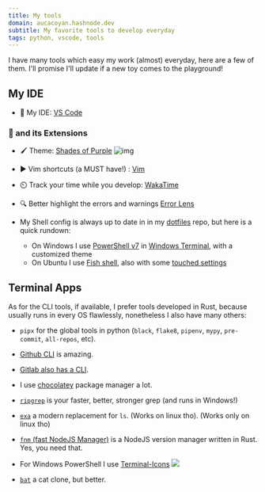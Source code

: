```yaml
---
title: My tools
domain: aucacoyan.hashnode.dev
subtitle: My favorite tools to develop everyday
tags: python, vscode, tools
---
```


I have many tools which easy my work (almost) everyday, here are a few of them.
I'll promise I'll update if a new toy comes to the playground!

## My IDE

- 🧰 My IDE: [VS Code](https://code.visualstudio.com/)

### 📓 and its Extensions

- 🖌️ Theme: [Shades of Purple](https://marketplace.visualstudio.com/items?itemName=ahmadawais.shades-of-purple)
  ![img](https://cdn.hashnode.com/res/hashnode/image/upload/v1657642760203/rGiW18dDd.png?auto=compress)
- ▶️ Vim shortcuts (a MUST have!) : [Vim](https://marketplace.visualstudio.com/publishers/vscodevim)
- ⏲️ Track your time while you develop: [WakaTime](https://marketplace.visualstudio.com/items?itemName=WakaTime.vscode-wakatime)
- 🔍 Better highlight the errors and warnings [Error Lens](https://marketplace.visualstudio.com/items?itemName=usernamehw.errorlens)

- My Shell config is always up to date in in my [dotfiles](https://github.com/AucaCoyan/dotfiles) repo, but here is a quick rundown:

  - On Windows I use [PowerShell v7](https://stackoverflow.com/a/73378788/8552476) in [Windows Terminal](https://apps.microsoft.com/store/detail/windows-terminal/9N0DX20HK701), with a customized theme
  - On Ubuntu I use [Fish shell](https://fishshell.com/), also with some [touched settings](https://github.com/AucaCoyan/dotfiles/tree/main/.config/fish)

## Terminal Apps

As for the CLI tools, if available, I prefer tools developed in Rust, because usually runs in every OS flawlessly, nonetheless I also have many others:

- `pipx` for the global tools in python (`black`, `flake8`, `pipenv`, `mypy`, `pre-commit`, `all-repos`, etc).
- [Github CLI](https://github.com/cli/cli) is amazing.
- [Gitlab also has a CLI](https://gitlab.com/gitlab-org/cli).

- I use [chocolatey](https://chocolatey.org/) package manager a lot.
- [`ripgrep`](https://github.com/BurntSushi/ripgrep) is your faster, better, stronger grep (and runs in Windows!)
- [`exa`](https://github.com/ogham/exa) a modern replacement for `ls`. (Works on linux tho). (Works only on linux tho)
- [`fnm` (fast NodeJS Manager)](https://github.com/Schniz/fnm) is a NodeJS version manager written in Rust. Yes, you need that.
- For Windows PowerShell I use [Terminal-Icons](https://github.com/devblackops/Terminal-Icons)
  ![](https://raw.githubusercontent.com/devblackops/Terminal-Icons/main/media/screenshot.png)
- [`bat`](https://github.com/sharkdp/bat) a cat clone, but better.
